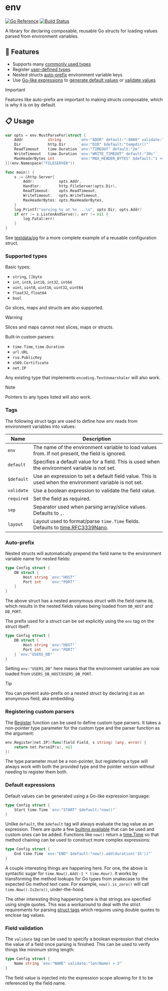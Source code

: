 # env

[![Go Reference](https://pkg.go.dev/badge/go.chrisrx.dev/x.svg)](https://pkg.go.dev/go.chrisrx.dev/x/env)
[![Build Status](https://github.com/ChrisRx/exp/actions/workflows/go.yml/badge.svg?branch=main)](https://github.com/ChrisRx/exp/actions)

A library for declaring composable, reusable Go structs for loading values parsed from environment variables.

## 🚀 Features

* Supports many [commonly used types](#supported-types)
* Register [user-defined types](#registering-custom-parsers)
* Nested structs [auto-prefix](#auto-prefix) environment variable keys
* Use [Go-like expressions](../expr/README.md) to [generate default values](#default-expressions) or [validate values](#field-validation)

> [!IMPORTANT]
> Features like auto-prefix are important to making structs composable, which is why it is on by default.

## 📋 Usage

```go
var opts = env.MustParseFor[struct {
	Addr           string        `env:"ADDR" default:":8080" validate:"int(split(Addr, ':')[1]) > 1024"`
	Dir            http.Dir      `env:"DIR" $default:"tempdir()"`
	ReadTimeout    time.Duration `env:"TIMEOUT" default:"2m"`
	WriteTimeout   time.Duration `env:"WRITE_TIMEOUT" default:"30s"`
	MaxHeaderBytes int           `env:"MAX_HEADER_BYTES" $default:"1 << 20"`
}](env.Namespace("FILESERVER"))

func main() {
	s := &http.Server{
		Addr:           opts.Addr,
		Handler:        http.FileServer(opts.Dir),
		ReadTimeout:    opts.ReadTimeout,
		WriteTimeout:   opts.WriteTimeout,
		MaxHeaderBytes: opts.MaxHeaderBytes,
	}
	log.Printf("serving %s at %s ...\n", opts.Dir, opts.Addr)
	if err := s.ListenAndServe(); err != nil {
		log.Fatal(err)
	}
}
```

See [testdata/pg](testdata/pg/config.go) for a more complete example of a reusable configuration struct.

### Supported types

Basic types:
* `string`, `[]byte`
* `int`, `int8`, `int16`, `int32`, `int64`
* `uint`, `uint8`, `uint16`, `uint32`, `uint64`
* `float32`, `float64`
* `bool`

Go slices, maps and structs are also supported.

> [!WARNING]
> Slices and maps cannot nest slices, maps or structs.

Built-in custom parsers:
* `time.Time`, `time.Duration`
* `url.URL`
* `rsa.PublicKey`
* `x509.Certificate`
* `net.IP`

Any existing type that implements `encoding.TextUnmarshaler` will also work.

> [!NOTE]
> Pointers to any types listed will also work.

### Tags

The following struct tags are used to define how env reads from environment variables into values:

| Name        | Description |
| ----------- | ----------- |
| `env`       | The name of the environment variable to load values from. If not present, the field is ignored. |
| `default`   | Specifies a default value for a field. This is used when the environment variable is not set. |
| `$default`  | Use an expression to set a default field value. This is used when the environment variable is not set. |
| `validate`  | Use a boolean expression to validate the field value. |
| `required`  | Set the field as required.  |
| `sep`       | Separator used when parsing array/slice values. Defaults to `,`. |
| `layout`    | Layout used to format/parse `time.Time` fields. Defaults to [time.RFC3339Nano](https://pkg.go.dev/time#RFC3339Nano). |

### Auto-prefix

Nested structs will automatically prepend the field name to the environment variable name for nested fields:

```go
type Config struct {
    DB struct {
        Host string `env:"HOST"`
        Port int    `env:"PORT"`
    }
}
```

The above struct has a nested anonymous struct with the field name `DB`, which results in the nested fields values being loaded from `DB_HOST` and `DB_PORT`.

The prefix used for a struct can be set explicitly using the `env` tag on the struct itself:

```go
type Config struct {
    DB struct {
        Host string `env:"HOST"`
        Port int    `env:"PORT"`
    } `env:"USERS_DB"`
}
```

Setting `env:"USERS_DB"` here means that the environment variables are now loaded from `USERS_DB_HOST`/`USERS_DB_PORT`.

> [!TIP]
> You can prevent auto-prefix on a nested struct by declaring it as an anonymous field, aka embedding.

### Registering custom parsers

The [Register](https://pkg.go.dev/go.chrisrx.dev/x/env#Register) function can be used to define custom type parsers. It takes a non-pointer type parameter for the custom type and the parser function as the argument:

```go
env.Register[net.IP](func(field Field, s string) (any, error) {
    return net.ParseIP(s), nil
})
```

The type parameter must be a non-pointer, but registering a type will always work with both the provided type and the pointer version without needing to register them both.

### Default expressions

Default values can be generated using a Go-like expression language:

```go
type Config struct {
    Start time.Time `env:"START" $default:"now()"`
}
```

Unlike `default`, the `$default` tag will always evaluate the tag value as an expression. There are quite a few [builtins available](../expr/README.md#builtins) that can be used and custom ones can be added. Functions like `now()` return a [time.Time](https://pkg.go.dev/time#Time) so that method chaining can be used to construct more complex expressions:

```go
type Config struct {
    End time.Time `env:"END" $default:"now().add(duration('1h'))"`
}
```

A couple interesting things are happening here. For one, the above is syntactic sugar for `time.Now().Add(-1 * time.Hour)`. It works by transforming the method lookups for Go types from snakecase to the expected Go method text case. For example, `now().is_zero()` will call `time.Now().IsZero()`, under-the-hood.

The other interesting thing happening here is that strings are specified using single quotes. This was a workaround to deal with the strict requirements for parsing [struct tags](https://pkg.go.dev/reflect#StructTag) which requires using double quotes to enclose tag values.

### Field validation

The `validate` tag can be used to specify a boolean expression that checks the value of a field once parsing is finished. This can be used to verify things like minimum string length:

```go
type Config struct {
    Name string `env:"NAME" validate:"len(Name) > 3"`
}
```

The field value is injected into the expression scope allowing for it to be referenced by the field name.
